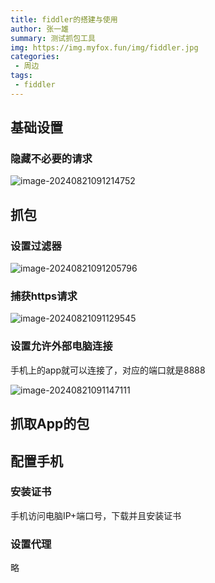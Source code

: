 ```yaml
---
title: fiddler的搭建与使用
author: 张一雄
summary: 测试抓包工具
img: https://img.myfox.fun/img/fiddler.jpg
categories:
 - 周边
tags:
 - fiddler
---
```


## 基础设置

### 隐藏不必要的请求

![image-20240821091214752](https://img.myfox.fun/img/image-20240821091214752.png)

## 抓包

### 设置过滤器

![image-20240821091205796](https://img.myfox.fun/img/image-20240821091205796.png)

### 捕获https请求

![image-20240821091129545](https://img.myfox.fun/img/image-20240821091129545.png)

### 设置允许外部电脑连接

手机上的app就可以连接了，对应的端口就是8888

![image-20240821091147111](https://img.myfox.fun/img/image-20240821091147111.png)

## 抓取App的包



## 配置手机

### 安装证书

手机访问电脑IP+端口号，下载并且安装证书

### 设置代理

略

